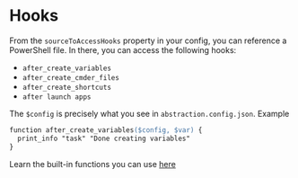 # Hooks
From the `sourceToAccessHooks` property in your config, you can reference a PowerShell file. In there, you can access the following hooks:

* `after_create_variables`
* `after_create_cmder_files`
* `after_create_shortcuts`
* `after launch apps`

The `$config` is precisely what you see in `abstraction.config.json`.
Example
```ps
function after_create_variables($config, $var) {
  print_info "task" "Done creating variables"
}
```

Learn the built-in functions you can use [here](/methods)